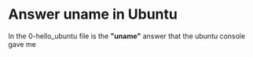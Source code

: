 # Answer uname in Ubuntu
In the 0-hello_ubuntu file is the **"uname"** answer that the ubuntu console gave me
